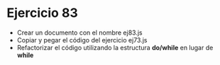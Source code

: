 # Ejercicio 83

* Crear un documento con el nombre ej83.js
* Copiar y pegar el código del ejercicio ej73.js
* Refactorizar el código utilizando la estructura **do/while** en lugar de **while**